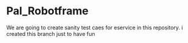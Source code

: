 # Pal_Robotframe
We are going to create sanity test caes for eservice in this repository.
i created this branch just to have fun

